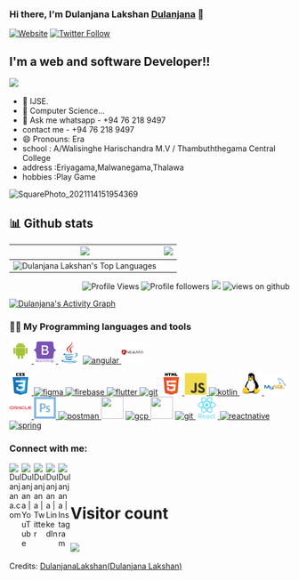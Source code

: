 ### Hi there, I'm Dulanjana Lakshan [Dulanjana][website] 👋 

[![Website](https://img.shields.io/website?label=Dulanjana.com&style=for-the-badge&url=https%3A%2F%2Fdulanjana.com)](https://dulanjanalakshan.000webhostapp.com/)
[![Twitter Follow](https://img.shields.io/twitter/follow/Dulanjana?color=1DA1F2&logo=twitter&style=for-the-badge)](https://twitter.com/dulanjanalaksh8)

## I'm a web and software Developer!!


<img src="https://readme-typing-svg.herokuapp.com?size=32&vCenter=true&width=760&lines=Hi+%F0%9F%91%8B%2C+I'm+Dulanjana+Lakshan.;I'm+youtuber+And+Developer.;IJSE-+%F0%9F%91%8B%2C+Institute+of+Software+Engineering)](https://git.io/typing-svg)">

- 🔭 IJSE.
- 🌱 Computer Science...
- 💬 Ask me whatsapp - +94 76 218 9497
- contact me - +94 76 218 9497
- 😄 Pronouns: Era
- school : A/Walisinghe Harischandra M.V / Thambuththegama Central College
- address :Eriyagama,Malwanegama,Thalawa
- hobbies :Play Game
 
![SquarePhoto_2021114151954369](https://scontent.fcmb4-2.fna.fbcdn.net/v/t39.30808-6/245950372_701219034603753_2305854946770779019_n.jpg?_nc_cat=100&ccb=1-5&_nc_sid=8bfeb9&_nc_ohc=X8yWhvOVETMAX_-mURS&_nc_ht=scontent.fcmb4-2.fna&oh=00_AT9CIpFWuW9wF5fCZr8MLEQXtwwi4hRZpVBh5niDC2e6CQ&oe=61CCA898)

## 📊 Github stats

<img src="https://github-readme-stats.vercel.app/api?username=DulanjanaLakshan&&show_icons=true&count_private=true&theme=blue-green&hide_border=true">|<img src="https://github-readme-streak-stats.herokuapp.com?user=DulanjanaLakshan&theme=github-dark&hide_border=true&date_format=%5BY%20%5DM%20j&background=081F8D15"/>
|---|---|
<img alt="Dulanjana Lakshan's Top Languages" src="https://github-readme-stats.vercel.app/api/top-langs/?username=DulanjanaLakshan&langs_count=8&layout=compact&theme=react&hide_border=true&bg_color=1F222E&title_color=F85D7F&icon_color=F8D866&hide=Jupyter%20Notebook" height="192px"/>|

<p align="Right">
  <img alt="Profile Views" src="https://komarev.com/ghpvc/?username=DulanjanaLakshan&color=brightgreen">
  <img alt="Profile followers" src="https://img.shields.io/github/followers/DulanjanaLakshan">
  <img src="https://img.shields.io/static/v1?label=Sponsor&message=%E2%9D%A4&logo=GitHub&link=%3Curl%3E&color=f88379">
 <img src="https://komarev.com/ghpvc/?username=DulanjanaLakshan&label=Views&color=brightgreen&style=flat-square" alt="views on github" />
</p>

<a href="https://github.com/DulanjanaLakshan/github-readme-activity-graph"><img alt="Dulanjana's Activity Graph" src="https://activity-graph.herokuapp.com/graph?username=DulanjanaLakshan&bg_color=0D1117&color=5BCDEC&line=5BCDEC&point=FFFFFF&hide_border=true" /></a>

### 👨‍💻 My Programming languages and tools
<p>
<a href="https://developer.android.com" target="_blank"> <img src="https://raw.githubusercontent.com/devicons/devicon/master/icons/android/android-original-wordmark.svg" alt="android" width="40" height="40"/> </a> <a href="https://www.java.com" target="_blank"><a href="https://getbootstrap.com" target="_blank" rel="noreferrer"> <img src="https://raw.githubusercontent.com/devicons/devicon/master/icons/bootstrap/bootstrap-plain-wordmark.svg" alt="bootstrap" width="40" height="40"/> </a> <img src="https://raw.githubusercontent.com/devicons/devicon/master/icons/java/java-original.svg" alt="java" width="40" height="40"/> </a></a></a> <a href="https://angular.io" target="_blank"> <img src="https://angular.io/assets/images/logos/angular/angular.svg" alt="angular" width="40" height="40"/> </a> <a href="https://angular.io" target="_blank"><img src="https://raw.githubusercontent.com/devicons/devicon/master/icons/angularjs/angularjs-original-wordmark.svg" alt="angularjs" width="40" height="40"/> </a><p align="left"> <a href="https://developer.android.com" target="_blank">  <a href="https://www.w3schools.com/css/" target="_blank"> <img src="https://raw.githubusercontent.com/devicons/devicon/master/icons/css3/css3-original-wordmark.svg" alt="css3" width="40"  <a href="https://www.figma.com/" target="_blank"> <img src="https://www.vectorlogo.zone/logos/figma/figma-icon.svg" alt="figma" width="40" height="40"/> </a> <a href="https://firebase.google.com/" target="_blank"> <img src="https://www.vectorlogo.zone/logos/firebase/firebase-icon.svg" alt="firebase" width="40" height="40"/> </a> <a href="https://flutter.dev" target="_blank"> <img src="https://www.vectorlogo.zone/logos/flutterio/flutterio-icon.svg" alt="flutter" width="40" height="40"/> </a>  </a> <a href="https://git-scm.com/" target="_blank"> <img src="https://www.vectorlogo.zone/logos/git-scm/git-scm-icon.svg" alt="git" width="40" height="40"/></a> <a href="https://www.w3.org/html/" target="_blank"> <img src="https://raw.githubusercontent.com/devicons/devicon/master/icons/html5/html5-original-wordmark.svg" alt="html5" width="40" height="40"/>   </a> <a href="https://developer.mozilla.org/en-US/docs/Web/JavaScript" target="_blank"> <img src="https://raw.githubusercontent.com/devicons/devicon/master/icons/javascript/javascript-original.svg" alt="javascript" width="40" height="40"/> </a> <a href="https://kotlinlang.org" target="_blank"> <img src="https://www.vectorlogo.zone/logos/kotlinlang/kotlinlang-icon.svg" alt="kotlin" width="40" height="40"/> </a>  </a> <a href="https://www.linux.org/" target="_blank"> <img src="https://raw.githubusercontent.com/devicons/devicon/master/icons/linux/linux-original.svg" alt="linux" width="40" height="40"/> </a> <a href="https://www.mysql.com/" target="_blank"> <img src="https://raw.githubusercontent.com/devicons/devicon/master/icons/mysql/mysql-original-wordmark.svg" alt="mysql" width="40" height="40"/> <a href="https://www.oracle.com/" target="_blank"> <img src="https://raw.githubusercontent.com/devicons/devicon/master/icons/oracle/oracle-original.svg" alt="oracle" width="40" height="40"/> </a>  <a href="https://www.photoshop.com/en" target="_blank"> <img src="https://raw.githubusercontent.com/devicons/devicon/master/icons/photoshop/photoshop-line.svg" alt="photoshop" width="40" height="40"/> </a>  <a href="https://postman.com" target="_blank"> <img src="https://www.vectorlogo.zone/logos/getpostman/getpostman-icon.svg" alt="postman" width="40" height="40"/> </a> <a href="https://www.jetbrains.com/idea/" target="_blank"> <img src="https://img.icons8.com/color/48/000000/intellij-idea.png" width="40" height="40"/></a> <a href="https://cloud.google.com" target="_blank" rel="noreferrer"> <img src="https://www.vectorlogo.zone/logos/google_cloud/google_cloud-icon.svg" alt="gcp" width="40" height="40"/> </a>
<a href="https://gluonhq.com/products/scene-builder/" target="_blank"> <img src="https://i2.wp.com/gluonhq.com/wp-content/uploads/2015/02/SceneBuilderLogo.png?fit=781%2C781&ssl=1" width="40" height="40"/></a>
<a href="https://hibernate.org/" target="_blank"> <img src="https://www.vectorlogo.zone/logos/hibernate/hibernate-icon.svg" alt="git" width="40" height="40"/> </a> <a href="https://reactjs.org/" target="_blank"> <img src="https://raw.githubusercontent.com/devicons/devicon/master/icons/react/react-original-wordmark.svg" alt="react" width="40" height="40"/> </a> <a href="https://reactnative.dev/" target="_blank"> <img src="https://reactnative.dev/img/header_logo.svg" alt="reactnative" width="40" height="40"/> </a> <a href="https://spring.io/" target="_blank"> <img src="https://www.vectorlogo.zone/logos/springio/springio-icon.svg" alt="spring" width="40" height="40"/> </a>
</p>

### Connect with me:

[<img align="left" alt="Dulanjana.com" width="22px" src="https://img.icons8.com/ios/50/ffffff/internet--v1.png" />][website]
[<img align="left" alt="Dulanjana | YouTube" width="22px" src="https://img.icons8.com/fluency/48/000000/youtube-play.png" />][youtube]
[<img align="left" alt="Dulanjana | Twitter" width="22px" src="https://img.icons8.com/fluency/48/000000/twitter.png" />][twitter]
[<img align="left" alt="Dulanjana | LinkedIn" width="22px" src="https://img.icons8.com/external-justicon-flat-justicon/64/000000/external-linkedin-social-media-justicon-flat-justicon.png" />][linkedin]
[<img align="left" alt="Dulanjana | Instagram" width="22px" src="https://img.icons8.com/fluency/48/000000/instagram-new.png" />][instagram]
<br />
<br />


[website]: https://dulanjanalakshan.000webhostapp.com
[twitter]: https://twitter.com/dulanjanalaksh8
[youtube]: https://www.youtube.com/channel/UCHjlrzveL5FQFzirf9B1xgw
[instagram]: https://www.instagram.com/dulanjana_00
[linkedin]: https://www.linkedin.com/in/dulanjana-lakshan-57a4a9176


<p align="center"> 
  <h1>Visitor count</h1><br>
  <img src="https://profile-counter.glitch.me/DulanjanaLakshan/count.svg" />
</p>

Credits: [DulanjanaLakshan(Dulanjana Lakshan)](https://github.com/DulanjanaLakshan)
